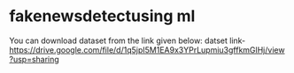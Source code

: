 # fakenewsdetectusing ml 
 You can download dataset from the link given below:
 datset link- https://drive.google.com/file/d/1q5jpI5M1EA9x3YPrLupmiu3gffkmGlHj/view?usp=sharing
